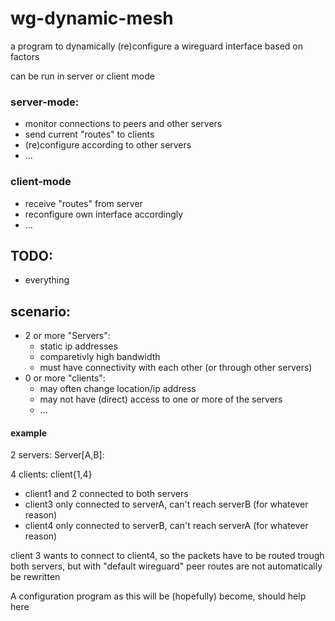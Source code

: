 # wg-dynamic-mesh
a program to dynamically (re)configure a wireguard interface based on factors

can be run in server or client mode
### server-mode:
* monitor connections to peers and other servers
* send current "routes" to clients
* (re)configure according to other servers
* ...
### client-mode
* receive "routes" from server
* reconfigure own interface accordingly
* ...
## TODO:
* everything
## scenario:
* 2 or more "Servers":
    * static ip addresses
    * comparetivly high bandwidth
    * must have connectivity with each other (or through other servers)
* 0 or more "clients":
    * may often change location/ip address
    * may not have (direct) access to one or more of the servers
    * ...

#### example
2 servers: Server[A,B]:

4 clients: client{1,4}
* client1 and 2 connected to both servers
* client3 only connected to serverA, can't reach serverB (for whatever reason)
* client4 only connected to serverB, can't reach serverA (for whatever reason)

client 3 wants to connect to client4, so the packets have to be routed trough both servers, but with "default wireguard" peer routes are not automatically be rewritten

A configuration program as this will be (hopefully) become, should help here
